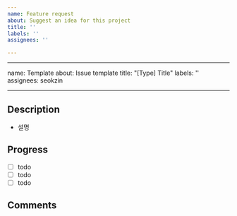 ```yaml
---
name: Feature request
about: Suggest an idea for this project
title: ''
labels: ''
assignees: ''

---
```


---
name: Template
about: Issue template
title: "[Type] Title"
labels: ''
assignees: seokzin

---

## Description

- 설명

## Progress

- [ ] todo
- [ ] todo
- [ ] todo

## Comments
